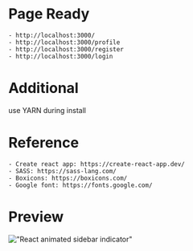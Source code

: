 # Page Ready

    - http://localhost:3000/
    - http://localhost:3000/profile
    - http://localhost:3000/register
    - http://localhost:3000/login

# Additional

use YARN during install

# Reference

    - Create react app: https://create-react-app.dev/
    - SASS: https://sass-lang.com/
    - Boxicons: https://boxicons.com/
    - Google font: https://fonts.google.com/

# Preview

!["React animated sidebar indicator"](https://user-images.githubusercontent.com/67447840/150512429-b22b0236-7f13-43b3-bbdd-b466ea81f173.gif "React animated sidebar indicator")
